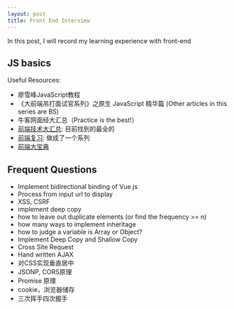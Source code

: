 ```yaml
---
layout: post
title: Front End Interview
---
```


In this post, I will record my learning experience with front-end

## JS basics
Useful Resources:
* 廖雪峰JavaScript教程
* 《大前端吊打面试官系列》之原生 JavaScript 精华篇 (Other articles in this series are BS)
*  牛客网面经大汇总（Practice is the best!）
* [前端技术大汇总](https://fecommunity.github.io/front-end-interview/): 目前找到的最全的
* [前端复习](https://blog.nowcoder.net/yiizgo?page=2): 做成了一个系列
* [前端大宝典](http://blog.poetries.top/FE-Interview-Questions/?nsukey=Vob4o0G8K8%2FsVICltad6pncGURJVdFFUf1%2F%2Be06JHb9Vz%2BPnmwFijIjHxzbxEMQUHl3PP79bzicBUL0aX5oRvcx5D0TyHFodklAzVzXMVThfJSJdv%2FzXqs5PbNi50wDKdPn0mPpygThRidI%2FqrsjJhDURaMb62k%2FKQElLM5bzM9YrV0EexCobd2xIGs87Q3JAo9z%2FGYYeQv8nDPB1ZECDw%3D%3D)

## Frequent Questions
* Implement bidirectional binding of Vue.js
* Process from input url to display
* XSS, CSRF
* implement deep copy
* how to leave out duplicate elements (or find the frequency >= n)
* how many ways to implement inheritage
* how to judge a variable is Array or Object?
* Implement Deep Copy and Shallow Copy
* Cross Site Request
* Hand written AJAX
* 对CSS实现垂直居中
* JSONP, CORS原理
* Promise 原理
* cookie，浏览器储存
* 三次挥手四次握手
